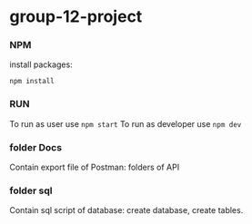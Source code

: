 # group-12-project

### NPM
install packages: 
```
npm install 
```
### RUN
To run as user use `npm start`
To run as developer use `npm dev`

### folder Docs
Contain export file of Postman: folders of API

### folder sql 
Contain sql script of database: create database, create tables.


